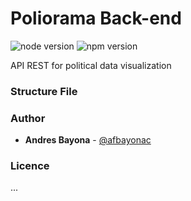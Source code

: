 # Poliorama Back-end
![node version][1]
![npm version][2] 

API REST for political data visualization 

### Structure File

### Author

- **Andres Bayona**  - [@afbayonac](https://twitter.com/afbayonac)

### Licence

...

[1]: https://img.shields.io/static/v1?label=node&message=12.13.1&color=brigthgreen&style=flat-square
[2]: https://img.shields.io/static/v1?label=npm&message=6.12.1&color=brigthgreen&style=flat-square

